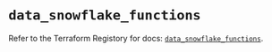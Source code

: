# `data_snowflake_functions`

Refer to the Terraform Registory for docs: [`data_snowflake_functions`](https://registry.terraform.io/providers/snowflake-labs/snowflake/0.79.1/docs/data-sources/functions).
